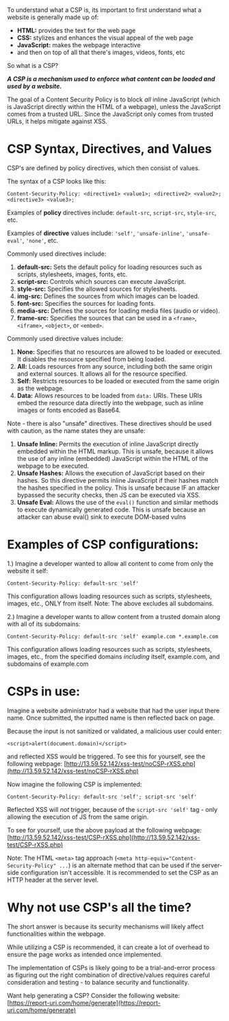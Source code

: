 To understand what a CSP is, its important to first understand what a website is generally made up of:
- **HTML:** provides the text for the web page
- **CSS:** stylizes and enhances the visual appeal of the web page
- **JavaScript:** makes the webpage interactive
- and then on top of all that there's images, videos, fonts, etc
  
So what is a CSP?

***A CSP is a mechanism used to enforce what content can be loaded and used by a website.***

The goal of a Content Security Policy is to block *all* inline JavaScript (which is JavaScript directly within the HTML of a webpage), unless the JavaScript comes from a trusted URL. Since the JavaScript only comes from trusted URLs, it helps mitigate against XSS.

# CSP Syntax, Directives, and Values

CSP's are defined by policy directives, which then consist of values.

The syntax of a CSP looks like this:
```
Content-Security-Policy: <directive1> <value1>; <directive2> <value2>; <directive3> <value3>;
```

Examples of **policy** directives include: `default-src`, `script-src`, `style-src`, etc.

Examples of **directive** values include: `'self'`, `'unsafe-inline'`, `'unsafe-eval'`, `'none'`, etc.

Commonly used directives include:
1. **default-src:** Sets the default policy for loading resources such as scripts, stylesheets, images, fonts, etc.
2. **script-src:** Controls which sources can execute JavaScript.
3. **style-src:** Specifies the allowed sources for stylesheets.
4. **img-src:** Defines the sources from which images can be loaded.
5. **font-src:** Specifies the sources for loading fonts.
6. **media-src:** Defines the sources for loading media files (audio or video).
7. **frame-src:** Specifies the sources that can be used in a `<frame>`, `<iframe>`, `<object>`, or `<embed>`.

Commonly used directive values include:
1. **None:** Specifies that no resources are allowed to be loaded or executed. It disables the resource specified  from being loaded.
2. **All:** Loads resources from any source, including both the same origin and external sources. It allows all for the resource specified. 
3. **Self:** Restricts resources to be loaded or executed from the same origin as the webpage. 
4. **Data:** Allows resources to be loaded from `data:` URIs. These URIs embed the resource data directly into the webpage, such as inline images or fonts encoded as Base64.


Note - there is also "unsafe" directives. These directives should be used with caution, as the name states they are unsafe:
1. **Unsafe Inline:** Permits the execution of inline JavaScript directly embedded within the HTML markup. This is unsafe, because it allows the use of any inline (embedded) JavaScript within the HTML of the webpage to be executed.
2. **Unsafe Hashes:** Allows the execution of JavaScript based on their hashes. So this directive permits inline JavaScript if their hashes match the hashes specified in the policy. This is unsafe because IF an attacker bypassed the security checks, then JS can be executed via XSS.
3. **Unsafe Eval:** Allows the use of the `eval()` function and similar methods to execute dynamically generated code. This is unsafe because an attacker can abuse eval() sink to execute DOM-based vulns

# Examples of CSP configurations:

1.) Imagine a developer wanted to allow all content to come from only the website it self:
```
Content-Security-Policy: default-src 'self'
```

This configuration allows loading resources such as scripts, stylesheets, images, etc., ONLY from itself. Note: The above excludes all subdomains.

2.) Imagine a developer wants to allow content from a trusted domain along with all of its subdomains:
```
Content-Security-Policy: default-src 'self' example.com *.example.com
```

This configuration allows loading resources such as scripts, stylesheets, images, etc., from the specified domains *including* itself, example.com, and subdomains of example.com


# CSPs in use:

Imagine a website administrator had a website that had the user input there name. Once submitted, the inputted name is then reflected back on page. 

Because the input is not sanitized or validated, a malicious user could enter:
```
<script>alert(document.domain)</script>
```

and reflected XSS would be triggered. To see this for yourself, see the following webpage: [http://13.59.52.142/xss-test/noCSP-rXSS.php](http://13.59.52.142/xss-test/noCSP-rXSS.php)


Now imagine the following CSP is implemented: 
```
Content-Security-Policy: default-src 'self'; script-src 'self'
```

Reflected XSS will *not* trigger, because of the `script-src 'self'` tag - only allowing the execution of JS from the same origin.

To see for yourself, use the above payload at the following webpage: [http://13.59.52.142/xss-test/CSP-rXSS.php](http://13.59.52.142/xss-test/CSP-rXSS.php)

Note: The HTML `<meta>` tag approach (`<meta http-equiv="Content-Security-Policy" ...`) is an alternate method that can be used if the server-side configuration isn't accessible. It is recommended to set the CSP as an HTTP header at the server level.

# Why not use CSP's all the time?

The short answer is because its security mechanisms will likely affect functionalities within the webpage.

While utilizing a CSP is recommended, it can create a lot of overhead to ensure the page works as intended once implemented. 

The implementation of CSPs is likely going to be a trial-and-error process as figuring out the right combination of directive/values requires careful consideration and testing - to balance security and functionality. 

Want help generating a CSP? 
Consider the following website: [https://report-uri.com/home/generate](https://report-uri.com/home/generate)
